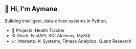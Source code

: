## 👋 Hi, I'm Aymane
Building intelligent, data-driven systems in Python.
- 🧠 Projects: Health Tracker
- ⚙️ Stack: FastAPI, SQLAlchemy, MySQL
- 📈 Interests: AI Systems, Fitness Analytics, Quant Research

